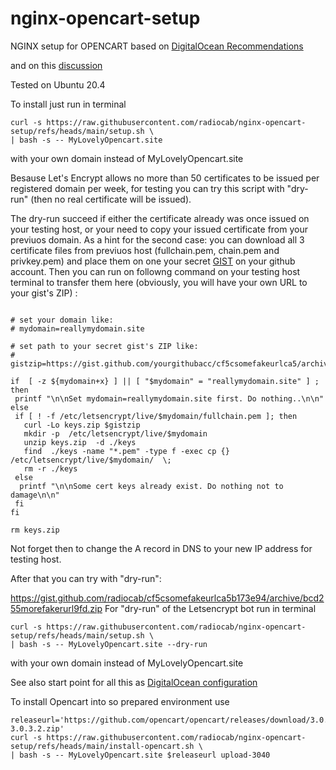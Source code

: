 # nginx-opencart-setup



NGINX setup for OPENCART based on 
[DigitalOcean Recommendations](https://www.digitalocean.com/community/tools/nginx/) 

and on this [discussion](https://github.com/opencart/opencart.github.io/issues/335)

Tested on Ubuntu 20.4


To install just run in terminal 
```shell
curl -s https://raw.githubusercontent.com/radiocab/nginx-opencart-setup/refs/heads/main/setup.sh \
| bash -s -- MyLovelyOpencart.site
```
with your own domain instead of MyLovelyOpencart.site 

Besause Let's Encrypt allows no more than 50 certificates 
to be issued per registered domain per week, for testing 
you can try this script with "dry-run" (then no real certificate will be issued).
 
The dry-run succeed if either the certificate already was once issued on your testing host,
or your need to copy your issued certificate from your previuos domain.
As a hint for the second case: you can download all 3 certificate files from previuos host
(fullchain.pem, chain.pem and privkey.pem) and place them on one 
your secret [GIST](https://gist.github.com) on your github account.
Then you can run on followng command on your testing host terminal to transfer them 
here (obviously, you will have your own URL to your gist's ZIP) : 

```shell

# set your domain like:
# mydomain=reallymydomain.site

# set path to your secret gist's ZIP like:
# gistzip=https://gist.github.com/yourgithubacc/cf5csomefakeurlca5/archive/bc2morefakerurl9g.zip

if  [ -z ${mydomain+x} ] || [ "$mydomain" = "reallymydomain.site" ] ; then 
 printf "\n\nSet mydomain=reallymydomain.site first. Do nothing..\n\n"  
else   
 if [ ! -f /etc/letsencrypt/live/$mydomain/fullchain.pem ]; then 
   curl -Lo keys.zip $gistzip
   mkdir -p  /etc/letsencrypt/live/$mydomain
   unzip keys.zip  -d ./keys
   find  ./keys -name "*.pem" -type f -exec cp {} /etc/letsencrypt/live/$mydomain/  \;
   rm -r ./keys
 else 
  printf "\n\nSome cert keys already exist. Do nothing not to damage\n\n" 
 fi
fi 

rm keys.zip
```

Not forget then to change the A record in DNS to your new IP address for testing host.
 
After that you can try with "dry-run":
 
https://gist.github.com/radiocab/cf5csomefakeurlca5b173e94/archive/bcd255morefakerurl9fd.zip
For "dry-run" of the Letsencrypt bot run in terminal 
```shell
curl -s https://raw.githubusercontent.com/radiocab/nginx-opencart-setup/refs/heads/main/setup.sh \
| bash -s -- MyLovelyOpencart.site --dry-run
```
with your own domain instead of MyLovelyOpencart.site 


See also start point for all this as [DigitalOcean configuration](https://www.digitalocean.com/community/tools/nginx?global.security.securityTxt=true&global.logging.errorLogEnabled=true&global.logging.logNotFound=true)

To install Opencart into so prepared environment use
```shell
releaseurl='https://github.com/opencart/opencart/releases/download/3.0.3.2/opencart-3.0.3.2.zip'
curl -s https://raw.githubusercontent.com/radiocab/nginx-opencart-setup/refs/heads/main/install-opencart.sh \
| bash -s -- MyLovelyOpencart.site $releaseurl upload-3040
```